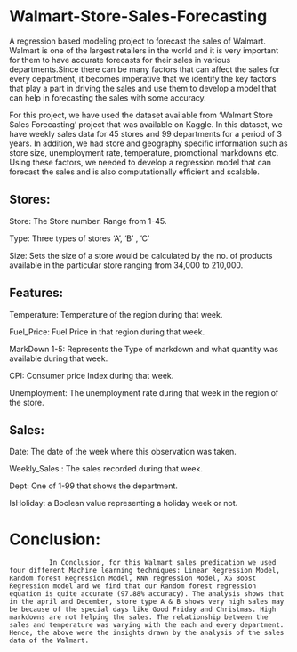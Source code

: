 # Walmart-Store-Sales-Forecasting
A regression based modeling project to forecast the sales of Walmart.
Walmart is one of the largest retailers in the world and it is very important for them to have accurate forecasts for their sales in various departments.Since there can be many factors that can affect the sales for every department, it becomes imperative that we identify the key factors that play a part in driving the sales and use them to develop a model that can help in forecasting the sales with some accuracy.

For this project, we have used the dataset available from ‘Walmart Store Sales Forecasting’ project that was available on Kaggle. In this dataset, we have weekly sales data for 45 stores and 99 departments for a period of 3 years. In addition, we had store and geography specific information such as store size, unemployment rate, temperature, promotional markdowns etc. Using these factors, we needed to develop a regression model that can forecast the sales and is also computationally efficient and scalable.

## Stores:

Store: The Store number. Range from 1-45.

Type: Three types of stores ‘A’, ‘B’ , ’C’

Size: Sets the size of a store would be calculated by the no. of products available in the particular store ranging from 34,000 to 210,000.

## Features:

Temperature: Temperature of the region during that week.

Fuel_Price: Fuel Price in that region during that week.

MarkDown 1-5: Represents the Type of markdown and what quantity was available during that week.

CPI: Consumer price Index during that week.

Unemployment: The unemployment rate during that week in the region of the store.

## Sales: 

Date: The date of the week where this observation was taken.

Weekly_Sales : The sales recorded during that week.

Dept: One of 1-99 that shows the department.

IsHoliday: a Boolean value representing a holiday week or not.

# Conclusion:
              In Conclusion, for this Walmart sales predication we used four different Machine learning techniques: Linear Regression Model, Random forest Regression Model, KNN regression Model, XG Boost Regression model and we find that our Random forest regression equation is quite accurate (97.88% accuracy). The analysis shows that in the april and December, store type A & B shows very high sales may be because of the special days like Good Friday and Christmas. High markdowns are not helping the sales. The relationship between the sales and temperature was varying with the each and every department. Hence, the above were the insights drawn by the analysis of the sales data of the Walmart.



